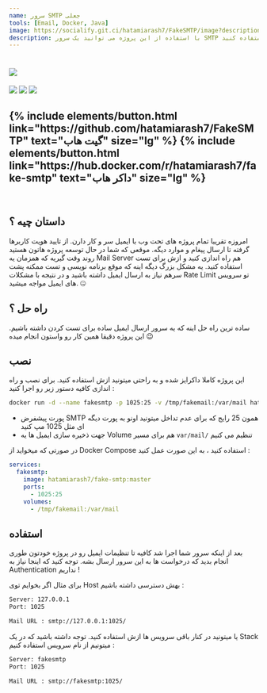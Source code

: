 ```yaml
---
name: سرور SMTP جعلی
tools: [Email, Docker, Java]
image: https://socialify.git.ci/hatamiarash7/FakeSMTP/image?description=1&font=KoHo&language=1&owner=1&pattern=Circuit%20Board&theme=Dark
description: با استفاده از این پروژه می توانید یک سرور SMTP جعلی برای تست پروژه ها قبل از انتشار استفاده کنید.
---
```


<h1 class="center">
<img src="https://socialify.git.ci/hatamiarash7/FakeSMTP/image?description=1&font=KoHo&language=1&owner=1&pattern=Circuit%20Board&theme=Dark"/>
</h1>

<div class="center badges">
<img src="https://github.com/hatamiarash7/FakeSMTP/actions/workflows/build-docker.yml/badge.svg" />
<img src="https://github.com/hatamiarash7/FakeSMTP/actions/workflows/dockerhub.yml/badge.svg" />
<img src="https://img.shields.io/docker/image-size/hatamiarash7/fake-smtp" />
</div>

<h2 class="center">
{% include elements/button.html link="https://github.com/hatamiarash7/FakeSMTP" text="گیت هاب" size="lg" %}
{% include elements/button.html link="https://hub.docker.com/r/hatamiarash7/fake-smtp" text="داکر هاب" size="lg" %}
</h2>

<br>

## داستان چیه ؟

امروزه تقریبا تمام پروژه های تحت وب با ایمیل سر و کار دارن. از تایید هویت کاربرها گرفته تا ارسال پیغام و موارد دیگه. موقعی که شما در حال توسعه پروژه هاتون هستید روند وقت گیریه که همزمان یه Mail Server هم راه اندازی کنید و ازش برای تست استفاده کنید. یه مشکل بزرگ دیگه اینه که موقع برنامه نویسی و تست ممکنه پشت سرهم نیاز به ارسال ایمیل داشته باشید و در نتیجه با مشکلات Rate Limit تو سرویس های ایمیل مواجه میشید. 🤐

## راه حل ؟

ساده ترین راه حل اینه که یه سرور ارسال ایمیل ساده برای تست کردن داشته باشیم. این پروژه دقیقا همین کار رو واستون انجام میده 😉

## نصب

این پروژه کاملا داکرایز شده و به راحتی میتونید ازش استفاده کنید. برای نصب و راه اندازی کافیه دستور زیر رو اجرا کنید :

```sh
docker run -d --name fakesmtp -p 1025:25 -v /tmp/fakemail:/var/mail hatamiarash7/fake-smtp:master
```

- پورت پیشفرض SMTP همون 25 رایج که برای عدم تداخل میتونید اونو به پورت دیگه ای مثل 1025 مپ کنید
- جهت ذخیره سازی ایمیل ها یه Volume هم برای مسیر `var/mail/` تنظیم می کنیم

در صورتی که میخواید از Docker Compose استفاده کنید ، به این صورت عمل کنید :

```yaml
services:
  fakesmtp:
    image: hatamiarash7/fake-smtp:master
    ports:
      - 1025:25
    volumes:
      - /tmp/fakemail:/var/mail
```

## استفاده

بعد از اینکه سرور شما اجرا شد کافیه تا تنظیمات ایمیل رو در پروژه خودتون طوری انجام بدید که درخواست ها به این سرور ارسال بشه. توجه کنید که اینجا نیاز به Authentication نداریم !

برای مثال اگر بخوایم توی Host بهش دسترسی داشته باشیم :

```txt
Server: 127.0.0.1
Port: 1025

Mail URL : smtp://127.0.0.1:1025/
```

یا میتونید در کنار باقی سرویس ها ازش استفاده کنید. توجه داشته باشید که در یک Stack میتونیم از نام سرویس استفاده کنیم :

```txt
Server: fakesmtp
Port: 1025

Mail URL : smtp://fakesmtp:1025/
```
